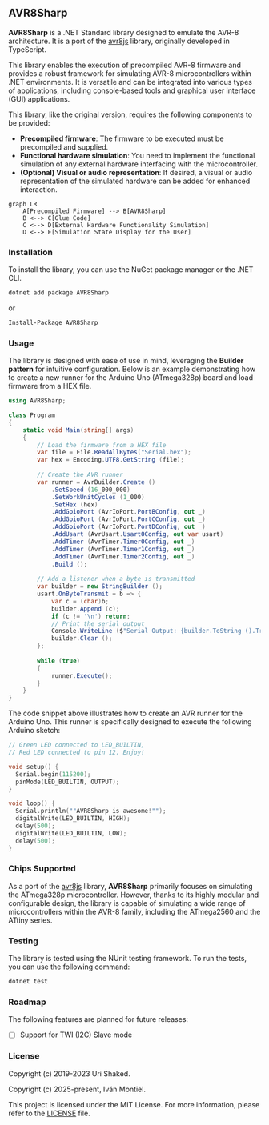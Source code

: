 ## AVR8Sharp

**AVR8Sharp** is a .NET Standard library designed to emulate the AVR-8 architecture. 
It is a port of the [avr8js](https://github.com/wokwi/avr8js) library, originally 
developed in TypeScript.

This library enables the execution of precompiled AVR-8 firmware and provides a 
robust framework for simulating AVR-8 microcontrollers within .NET environments. 
It is versatile and can be integrated into various types of applications, including 
console-based tools and graphical user interface (GUI) applications.


This library, like the original version, requires the following components to be provided:
- **Precompiled firmware**: The firmware to be executed must be precompiled and supplied.
- **Functional hardware simulation**: You need to implement the functional simulation of 
any external hardware interfacing with the microcontroller.
- **(Optional) Visual or audio representation**: If desired, a visual or audio 
representation of the simulated hardware can be added for enhanced interaction.

```mermaid
graph LR
    A[Precompiled Firmware] --> B[AVR8Sharp]
    B <--> C[Glue Code]
    C <--> D[External Hardware Functionality Simulation]
    D <--> E[Simulation State Display for the User]
```

### Installation

To install the library, you can use the NuGet package manager or the .NET CLI.

```bash
dotnet add package AVR8Sharp
```

or

```bash
Install-Package AVR8Sharp
```

### Usage

The library is designed with ease of use in mind, leveraging the **Builder pattern** 
for intuitive configuration. Below is an example demonstrating how to create a new 
runner for the Arduino Uno (ATmega328p) board and load firmware from a HEX file.

```csharp
using AVR8Sharp;

class Program
{
    static void Main(string[] args)
    {
        // Load the firmware from a HEX file
        var file = File.ReadAllBytes("Serial.hex");
        var hex = Encoding.UTF8.GetString (file);
        
        // Create the AVR runner 
        var runner = AvrBuilder.Create () 
            .SetSpeed (16_000_000) 
            .SetWorkUnitCycles (1_000) 
            .SetHex (hex) 
            .AddGpioPort (AvrIoPort.PortBConfig, out _) 
            .AddGpioPort (AvrIoPort.PortCConfig, out _) 
            .AddGpioPort (AvrIoPort.PortDConfig, out _) 
            .AddUsart (AvrUsart.Usart0Config, out var usart) 
            .AddTimer (AvrTimer.Timer0Config, out _) 
            .AddTimer (AvrTimer.Timer1Config, out _) 
            .AddTimer (AvrTimer.Timer2Config, out _) 
            .Build ();
        
        // Add a listener when a byte is transmitted 
        var builder = new StringBuilder (); 
        usart.OnByteTransmit = b => { 
            var c = (char)b; 
            builder.Append (c); 
            if (c != '\n') return; 
            // Print the serial output 
            Console.WriteLine ($"Serial Output: {builder.ToString ().Trim ()}"); 
            builder.Clear (); 
        };
        
        while (true)
        {
            runner.Execute();
        }
    }
}
```

The code snippet above illustrates how to create an AVR runner for the Arduino 
Uno. This runner is specifically designed to execute the following Arduino 
sketch:

```cpp
// Green LED connected to LED_BUILTIN,
// Red LED connected to pin 12. Enjoy!

void setup() {
  Serial.begin(115200);
  pinMode(LED_BUILTIN, OUTPUT);
}

void loop() {
  Serial.println(""AVR8Sharp is awesome!"");
  digitalWrite(LED_BUILTIN, HIGH);
  delay(500);
  digitalWrite(LED_BUILTIN, LOW);
  delay(500);
}
```

### Chips Supported

As a port of the [avr8js](https://github.com/wokwi/avr8js) library, **AVR8Sharp** 
primarily focuses on simulating the ATmega328p microcontroller. However, thanks
to its highly modular and configurable design, the library is capable of simulating
a wide range of microcontrollers within the AVR-8 family, including the ATmega2560 
and the ATtiny series.

### Testing

The library is tested using the NUnit testing framework. To run the tests, you can
use the following command:

```bash
dotnet test
```

### Roadmap

The following features are planned for future releases:
- [ ] Support for TWI (I2C) Slave mode

### License

Copyright (c) 2019-2023 Uri Shaked.

Copyright (c) 2025-present, Iván Montiel.

This project is licensed under the MIT License. For more information, please refer 
to the [LICENSE](LICENSE) file.
